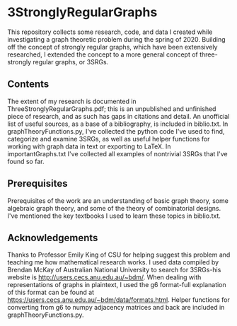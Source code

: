# 3StronglyRegularGraphs

This repository collects some research, code, and data I created while investigating a graph theoretic problem during the spring of 2020. Building off the concept of strongly regular graphs, which have been extensively researched, I extended the concept to a more general concept of three-strongly regular graphs, or 3SRGs. 

## Contents

The extent of my research is documented in ThreeStronglyRegularGraphs.pdf; this is an unpublished and unfinished piece of research, and as such has gaps in citations and detail. An unofficial list of useful sources, as a base of a bibliography, is included in biblio.txt. In graphTheoryFunctions.py, I've collected the python code I've used to find, categorize and examine 3SRGs, as well as useful helper functions for working with graph data in text or exporting to LaTeX. In importantGraphs.txt I've collected all examples of nontrivial 3SRGs that I've found so far. 

## Prerequisites

Prerequisites of the work are an understanding of basic graph theory, some algebraic graph theory, and some of the theory of combinatorial designs. I've mentioned the key textbooks I used to learn these topics in biblio.txt.

## Acknowledgements

Thanks to Professor Emily King of CSU for helping suggest this problem and teaching me how mathematical research works. I used data compiled by Brendan McKay of Australian National University to search for 3SRGs-his website is http://users.cecs.anu.edu.au/~bdm/. When dealing with representations of graphs in plaintext, I used the g6 format-full explanation of this format can be found at https://users.cecs.anu.edu.au/~bdm/data/formats.html. Helper functions for converting from g6 to numpy adjacency matrices and back are included in graphTheoryFunctions.py.


